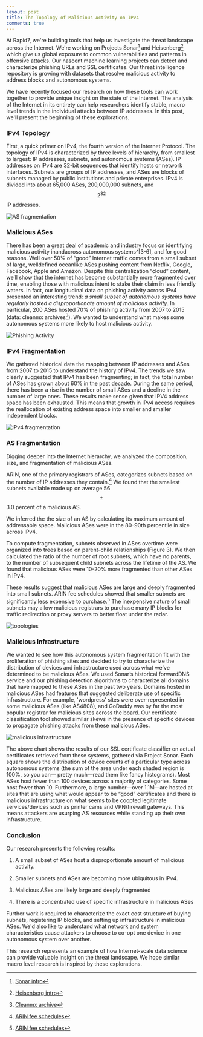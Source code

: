 ```yaml
---
layout: post
title: The Topology of Malicious Activity on IPv4
comments: true
---
```


At Rapid7, we're building tools that help us investigate the threat landscape across the Internet. We're working on Projects Sonar[^1] and Heisenberg[^2] which give us global exposure to common vulnerabilities and patterns in offensive attacks. Our nascent machine learning projects can detect and characterize phishing URLs and SSL certificates. Our threat intelligence repository is growing with datasets that resolve malicious activity to address blocks and autonomous systems.

We have recently focused our research on how these tools can work together to provide unique insight on the state of the Internet. The analysis of the Internet in its entirety can help researchers identify stable, macro level trends in the individual attacks between IP addresses. In this post, we'll present the beginning of these explorations.

### IPv4 Topology
First, a quick primer on IPv4, the fourth version of the Internet Protocol. The topology of IPv4 is characterized by three levels of hierarchy, from smallest to largest: IP addresses, subnets, and autonomous systems (ASes). IP addresses on IPv4 are 32-bit sequences that identify hosts or network interfaces. Subnets are groups of IP addresses, and ASes are blocks of subnets managed by public institutions and private enterprises. IPv4 is divided into about 65,000 ASes, 200,000,000 subnets, and $$2^{32}$$ IP addresses.

![AS fragmentation](http://pegasos1.github.io/public/20160215/fig3.png)


### Malicious ASes
There has been a great deal of academic and industry focus on identifying malicious activity in­andacross
autonomous systems^[3-6], and for good reasons. Well over 50% of “good” Internet traffic comes
from a small subset of large, well­defined ocean­like ASes pushing content from Netflix, Google,
Facebook, Apple and Amazon. Despite this centralization “cloud” content, we’ll show that the internet
has become substantially more fragmented over time, enabling those with malicious intent to stake their
claim in less friendly waters. In fact, our longitudinal data on phishing activity across IPv4 presented an
interesting trend: *a small subset of autonomous systems have regularly hosted a disproportionate
amount of malicious activity*. In particular, 200 ASes hosted 70% of phishing activity from 2007 to 2015
(data: cleanmx archives[^7]). We wanted to understand what makes some autonomous systems more
likely to host malicious activity.


![Phishing Activity](http://pegasos1.github.io/public/20160215/fig1.png)


### IPv4 Fragmentation

We gathered historical data the mapping between IP addresses and ASes from 2007 to 2015 to understand the history of IPv4. The trends we saw clearly suggested that IPv4 has been fragmenting; in fact, the total number of ASes has grown about 60% in the past decade. During the same period, there has been a rise in the number of small ASes and a decline in the number of large ones. These results make sense given that IPV4 address space has been exhausted. This means that growth in IPv4 access requires the reallocation of existing address space into smaller and smaller independent blocks.


![IPv4 fragmentation](http://pegasos1.github.io/public/20160215/fig2.png)

### AS Fragmentation

Digging deeper into the Internet hierarchy, we analyzed the composition, size, and fragmentation of malicious ASes.

ARIN, one of the primary registrars of ASes, categorizes subnets based on the number of IP addresses they contain.[^8] We found that the smallest subnets available made up on average 56 $$\pm$$ 3.0 percent of a malicious AS.

We inferred the the size of an AS by calculating its maximum amount of addressable space. Malicious ASes were in the 80-90th percentile in size across IPv4.  

To compute fragmentation, subnets observed in ASes overtime were organized into trees based on parent-child relationships (Figure 3). We then calculated the ratio of the number of root subnets, which have no parents, to the number of subsequent child subnets across the lifetime of the AS. We found that malicious ASes were 10-20% more fragmented than other ASes in IPv4.

These results suggest that malicious ASes are large and deeply fragmented into small subnets. ARIN fee schedules showed that smaller subnets are significantly less expensive to purchase.[^8] The inexpensive nature of small subnets may allow malicious registrars to purchase many IP blocks for traffic redirection or proxy servers to better float under the radar.


![topologies](http://pegasos1.github.io/public/20160215/fig5.png)


### Malicious Infrastructure

We wanted to see how this autonomous system fragmentation fit with the proliferation of phishing sites
and decided to try to characterize the distribution of devices and infrastructure used across what we've
determined to be malicious ASes. We used Sonar’s historical forward­DNS service and our phishing
detection algorithms to characterize all domains that have mapped to these ASes in the past two years. Domains hosted in malicious ASes had features that suggested deliberate use of specific infrastructure. For example, 'wordpress' sites were over-represented in some malicious ASes (like AS4808), and GoDaddy was by far the most popular registrar for malicious sites across the board. Our certificate classification tool showed similar skews in the presence of specific devices to propagate phishing attacks from these malicious ASes.

![malicious infrastructure](http://pegasos1.github.io/public/20160215/fig4.png)

The above chart shows the results of our SSL certificate classifier on actual certificates retrieved from these
systems, gathered via Project Sonar. Each square shows the distribution of device counts of a particular
type across autonomous systems (the sum of the area under each shaded region is 100%, so you can—
pretty much—read them like fancy histograms). Most ASes host fewer than 100 devices across a majority of categories.
Some host fewer than 10. Furthermore, a large number—over 1.1M—are hosted at sites that are using what would
appear to be “good” certificates and there is malicious infrastructure on what seems to be co­opted legitimate services/devices such as printer cams and VPN/firewall gateways. This means attackers are usurping AS resources
while standing up their own infrastructure.

### Conclusion

 Our research presents the following results:

  1) A small subset of ASes host a disproportionate amount of malicious activity.

  2) Smaller subnets and ASes are becoming more ubiquitous in IPv4.

  3) Malicious ASes are likely large and deeply fragmented

  4) There is a concentrated use of specific infrastructure in malicious ASes


Further work is required to characterize the exact cost structure of buying subnets, registering IP blocks, and setting up infrastructure in malicious ASes. We'd also like to understand what network and system characteristics
cause attackers to choose to co-­opt one device in one autonomous system over another.

This research represents an example of how Internet-scale data science can provide valuable insight on the threat landscape. We hope similar macro level research is inspired by these explorations.       


[^1]:[Sonar intro](https://sonar.labs.rapid7.com/)
[^2]:[Heisenberg intro](https://community.rapid7.com/community/infosec/blog/2016/01/05/12-days-of-haxmas-beginner-threat-intelligence-with-honeypots)
[^3]:[G. C. M. Moura, R. Sadre and A. Pras, _Internet Bad Neighborhoods: The spam case,“_ Network and Service Management (CNSM), 2011 7th International Conference on, Paris, 2011, pp. 1­8.]()
[^4]:[B. Stone­Gross, C. Kruegel, K. Almeroth, A. Moser and E. Kirda, “FIRE: FInding Rogue nEtworks”; doi: 10.1109/ACSAC.2009.29]()
[^5]:[C. A. Shue, A. J. Kalafut and M. Gupta, “Abnormally Malicious Autonomous Systems and Their Internet Connectivity,”; doi: 10.1109/TNET.2011.2157699]()
[^6]:[A. J. Kalafut, C. A. Shue and M. Gupta, “Malicious Hubs: Detecting Abnormally Malicious Autonomous Systems,”; doi: 10.1109/INFCOM.2010.5462220]()
[^7]:[Cleanmx archive](http://cleanmx.org)
[^8]:[ARIN fee schedules](https://www.arin.net/fees/fee_schedule.html)
